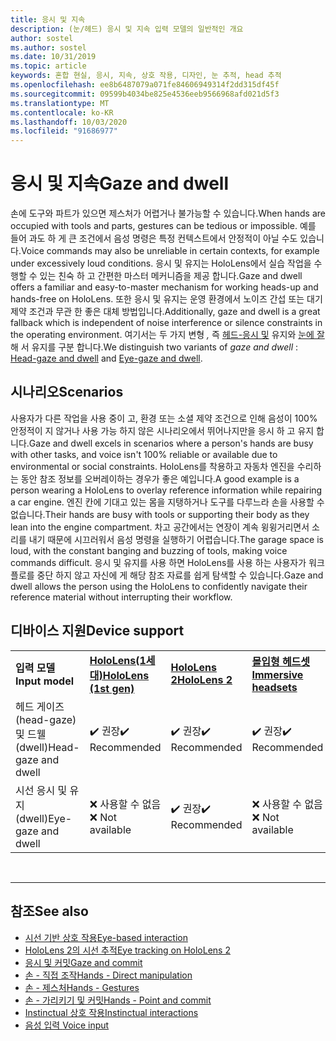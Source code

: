 ```yaml
---
title: 응시 및 지속
description: (눈/헤드) 응시 및 지속 입력 모델의 일반적인 개요
author: sostel
ms.author: sostel
ms.date: 10/31/2019
ms.topic: article
keywords: 혼합 현실, 응시, 지속, 상호 작용, 디자인, 눈 추적, head 추적
ms.openlocfilehash: ee8b6487079a071fe84606949314f2dd315df45f
ms.sourcegitcommit: 09599b4034be825e4536eeb9566968afd021d5f3
ms.translationtype: MT
ms.contentlocale: ko-KR
ms.lasthandoff: 10/03/2020
ms.locfileid: "91686977"
---
```

# <a name="gaze-and-dwell"></a><span data-ttu-id="404f9-104">응시 및 지속</span><span class="sxs-lookup"><span data-stu-id="404f9-104">Gaze and dwell</span></span>

<span data-ttu-id="404f9-105">손에 도구와 파트가 있으면 제스처가 어렵거나 불가능할 수 있습니다.</span><span class="sxs-lookup"><span data-stu-id="404f9-105">When hands are occupied with tools and parts, gestures can be tedious or impossible.</span></span>
<span data-ttu-id="404f9-106">예를 들어 과도 하 게 큰 조건에서 음성 명령은 특정 컨텍스트에서 안정적이 아닐 수도 있습니다.</span><span class="sxs-lookup"><span data-stu-id="404f9-106">Voice commands may also be unreliable in certain contexts, for example under excessively loud conditions.</span></span>
<span data-ttu-id="404f9-107">응시 및 유지는 HoloLens에서 실습 작업을 수행할 수 있는 친숙 하 고 간편한 마스터 메커니즘을 제공 합니다.</span><span class="sxs-lookup"><span data-stu-id="404f9-107">Gaze and dwell offers a familiar and easy-to-master mechanism for working heads-up and hands-free on HoloLens.</span></span>
<span data-ttu-id="404f9-108">또한 응시 및 유지는 운영 환경에서 노이즈 간섭 또는 대기 제약 조건과 무관 한 좋은 대체 방법입니다.</span><span class="sxs-lookup"><span data-stu-id="404f9-108">Additionally, gaze and dwell is a great fallback which is independent of noise interference or silence constraints in the operating environment.</span></span>
<span data-ttu-id="404f9-109">여기서는 두 가지 변형 _,_ 즉 [헤드-응시 및](gaze-and-dwell-head.md) 유지와 [눈에 잘](gaze-and-dwell-eyes.md)해 서 유지를 구분 합니다.</span><span class="sxs-lookup"><span data-stu-id="404f9-109">We distinguish two variants of _gaze and dwell_ : [Head-gaze and dwell](gaze-and-dwell-head.md) and [Eye-gaze and dwell](gaze-and-dwell-eyes.md).</span></span>

## <a name="scenarios"></a><span data-ttu-id="404f9-110">시나리오</span><span class="sxs-lookup"><span data-stu-id="404f9-110">Scenarios</span></span>

<span data-ttu-id="404f9-111">사용자가 다른 작업을 사용 중이 고, 환경 또는 소셜 제약 조건으로 인해 음성이 100% 안정적이 지 않거나 사용 가능 하지 않은 시나리오에서 뛰어나지만을 응시 하 고 유지 합니다.</span><span class="sxs-lookup"><span data-stu-id="404f9-111">Gaze and dwell excels in scenarios where a person's hands are busy with other tasks, and voice isn't 100% reliable or available due to environmental or social constraints.</span></span>
<span data-ttu-id="404f9-112">HoloLens를 착용하고 자동차 엔진을 수리하는 동안 참조 정보를 오버레이하는 경우가 좋은 예입니다.</span><span class="sxs-lookup"><span data-stu-id="404f9-112">A good example is a person wearing a HoloLens to overlay reference information while repairing a car engine.</span></span>
<span data-ttu-id="404f9-113">엔진 칸에 기대고 있는 몸을 지탱하거나 도구를 다루느라 손을 사용할 수 없습니다.</span><span class="sxs-lookup"><span data-stu-id="404f9-113">Their hands are busy with tools or supporting their body as they lean into the engine compartment.</span></span>
<span data-ttu-id="404f9-114">차고 공간에서는 연장이 계속 윙윙거리면서 소리를 내기 때문에 시끄러워서 음성 명령을 실행하기 어렵습니다.</span><span class="sxs-lookup"><span data-stu-id="404f9-114">The garage space is loud, with the constant banging and buzzing of tools, making voice commands difficult.</span></span>
<span data-ttu-id="404f9-115">응시 및 유지를 사용 하면 HoloLens를 사용 하는 사용자가 워크플로를 중단 하지 않고 자신에 게 해당 참조 자료를 쉽게 탐색할 수 있습니다.</span><span class="sxs-lookup"><span data-stu-id="404f9-115">Gaze and dwell allows the person using the HoloLens to confidently navigate their reference material without interrupting their workflow.</span></span>

## <a name="device-support"></a><span data-ttu-id="404f9-116">디바이스 지원</span><span class="sxs-lookup"><span data-stu-id="404f9-116">Device support</span></span>

<table>
    <colgroup>
    <col width="25%" />
    <col width="25%" />
    <col width="25%" />
    <col width="25%" />
    </colgroup>
    <tr>
        <td><span data-ttu-id="404f9-117"><strong>입력 모델</strong></span><span class="sxs-lookup"><span data-stu-id="404f9-117"><strong>Input model</strong></span></span></td>
        <td><span data-ttu-id="404f9-118"><a href="../hololens-hardware-details.md"><strong>HoloLens(1세대)</strong></a></span><span class="sxs-lookup"><span data-stu-id="404f9-118"><a href="../hololens-hardware-details.md"><strong>HoloLens (1st gen)</strong></a></span></span></td>
        <td><span data-ttu-id="404f9-119"><a href="https://docs.microsoft.com/hololens/hololens2-hardware"><strong>HoloLens 2</strong></span><span class="sxs-lookup"><span data-stu-id="404f9-119"><a href="https://docs.microsoft.com/hololens/hololens2-hardware"><strong>HoloLens 2</strong></span></span></td>
        <td><span data-ttu-id="404f9-120"><a href="../discover/immersive-headset-hardware-details.md"><strong>몰입형 헤드셋</strong></a></span><span class="sxs-lookup"><span data-stu-id="404f9-120"><a href="../discover/immersive-headset-hardware-details.md"><strong>Immersive headsets</strong></a></span></span></td>
    </tr>
     <tr>
        <td><span data-ttu-id="404f9-121">헤드 게이즈(head-gaze) 및 드웰(dwell)</span><span class="sxs-lookup"><span data-stu-id="404f9-121">Head-gaze and dwell</span></span></td>
        <td><span data-ttu-id="404f9-122">✔️ 권장</span><span class="sxs-lookup"><span data-stu-id="404f9-122">✔️ Recommended</span></span></td>
        <td><span data-ttu-id="404f9-123">✔️ 권장</span><span class="sxs-lookup"><span data-stu-id="404f9-123">✔️ Recommended</span></span></td>
        <td><span data-ttu-id="404f9-124">✔️ 권장</span><span class="sxs-lookup"><span data-stu-id="404f9-124">✔️ Recommended</span></span></td>
    </tr>
     <tr>
        <td><span data-ttu-id="404f9-125">시선 응시 및 유지(dwell)</span><span class="sxs-lookup"><span data-stu-id="404f9-125">Eye-gaze and dwell</span></span></td>
        <td><span data-ttu-id="404f9-126">❌ 사용할 수 없음</span><span class="sxs-lookup"><span data-stu-id="404f9-126">❌ Not available</span></span></td>
        <td><span data-ttu-id="404f9-127">✔️ 권장</span><span class="sxs-lookup"><span data-stu-id="404f9-127">✔️ Recommended</span></span></td>
        <td><span data-ttu-id="404f9-128">❌ 사용할 수 없음</span><span class="sxs-lookup"><span data-stu-id="404f9-128">❌ Not available</span></span></td>
    </tr>
</table>


<br>

---

 ## <a name="see-also"></a><span data-ttu-id="404f9-129">참조</span><span class="sxs-lookup"><span data-stu-id="404f9-129">See also</span></span>
* [<span data-ttu-id="404f9-130">시선 기반 상호 작용</span><span class="sxs-lookup"><span data-stu-id="404f9-130">Eye-based interaction</span></span>](eye-gaze-interaction.md)
* [<span data-ttu-id="404f9-131">HoloLens 2의 시선 추적</span><span class="sxs-lookup"><span data-stu-id="404f9-131">Eye tracking on HoloLens 2</span></span>](eye-tracking.md)
* [<span data-ttu-id="404f9-132">응시 및 커밋</span><span class="sxs-lookup"><span data-stu-id="404f9-132">Gaze and commit</span></span>](gaze-and-commit.md)
* [<span data-ttu-id="404f9-133">손 - 직접 조작</span><span class="sxs-lookup"><span data-stu-id="404f9-133">Hands - Direct manipulation</span></span>](direct-manipulation.md)
* [<span data-ttu-id="404f9-134">손 - 제스처</span><span class="sxs-lookup"><span data-stu-id="404f9-134">Hands - Gestures</span></span>](gaze-and-commit.md#composite-gestures)
* [<span data-ttu-id="404f9-135">손 - 가리키기 및 커밋</span><span class="sxs-lookup"><span data-stu-id="404f9-135">Hands - Point and commit</span></span>](point-and-commit.md)
* [<span data-ttu-id="404f9-136">Instinctual 상호 작용</span><span class="sxs-lookup"><span data-stu-id="404f9-136">Instinctual interactions</span></span>](interaction-fundamentals.md)
* [<span data-ttu-id="404f9-137">음성 입력 </span><span class="sxs-lookup"><span data-stu-id="404f9-137">Voice input</span></span>](voice-input.md)
